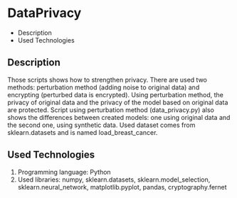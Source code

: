 # DataPrivacy

- Description
- Used Technologies

## Description
Those scripts shows how to strengthen privacy. There are used two methods: perturbation method (adding noise to original data) and encrypting (perturbed data is encrypted). Using perturbation method, the privacy of original data and the privacy of the model based on original data are protected. Script using perturbation method (data_privacy.py) also shows the differences between created models: one using original data and the second one, using synthetic data. Used dataset comes from sklearn.datasets and is named load_breast_cancer.

## Used Technologies
1. Programming language: Python
2. Used libraries: numpy, sklearn.datasets, sklearn.model_selection, sklearn.neural_network, matplotlib.pyplot, pandas, cryptography.fernet
